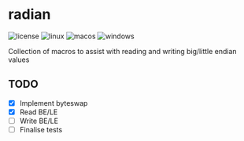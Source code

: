 # radian
![license](https://img.shields.io/github/license/raddari/radian)
![linux](https://github.com/raddari/radian/workflows/linux/badge.svg)
![macos](https://github.com/raddari/radian/workflows/macos/badge.svg)
![windows](https://github.com/raddari/radian/workflows/windows/badge.svg)

Collection of macros to assist with reading and writing big/little endian values

## TODO
- [x] Implement byteswap
- [x] Read BE/LE
- [ ] Write BE/LE
- [ ] Finalise tests
